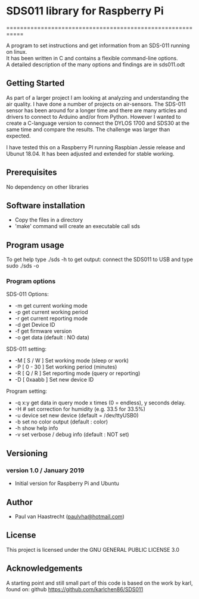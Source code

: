 # SDS011 library for Raspberry Pi
===========================================================

A program to set instructions and get information from an SDS-011 running
on linux.<br>It has been written in C and contains a flexible command-line options.<br>
A detailed description of the many options and findings are in sds011.odt

## Getting Started
As part of a larger project I am looking at analyzing and understanding the air quality.
I have done a number of projects on air-sensors. The SDS-011 sensor has been around for a
longer time and there are many articles and drivers to connect to Arduino and/or from Python.
However I wanted to create a C-language version to connect the DYLOS 1700 and SDS30 at the same
time and compare the results. The challenge was larger than expected.

I have tested this on a Raspberry PI running Raspbian Jessie release and Ubunut 18.04. It has been
adjusted and extended for stable working.

## Prerequisites
No dependency on other libraries

## Software installation
* Copy the files in a directory
* 'make' command will create an executable call sds

## Program usage
To get help type ./sds -h
to get output: connect the SDS011 to USB and type sudo ./sds -o

### Program options

SDS-011 Options:

* -m    get current working mode
* -p    get current working period
* -r    get current reporting mode
* -d    get Device ID
* -f    get firmware version
* -o    get data  (default : NO data)

SDS-011 setting:

* -M [ S / W  ]   Set working mode (sleep or work)
* -P  [ 0 - 30 ]  Set working period (minutes)
* -R [ Q / R  ]   Set reporting mode (query or reporting)
* -D [ 0xaabb ]   Set new device ID

Program setting:

* -q x:y        get data in query mode x times (0 = endless), y seconds delay.
* -H #          set correction for humidity (e.g. 33.5 for 33.5%)
* -u device     set new device                     (default = /dev/ttyUSB0)
* -b            set no color output              (default : color)
* -h            show help info
* -v            set verbose / debug info     (default : NOT set)

## Versioning

### version 1.0 / January 2019
 * Initial version for Raspberry Pi and Ubuntu

## Author
* Paul van Haastrecht (paulvha@hotmail.com)

## License
This project is licensed under the GNU GENERAL PUBLIC LICENSE 3.0

## Acknowledgements
A starting point and still small part of this code is based on the work
by karl, found on:  github https://github.com/karlchen86/SDS011
